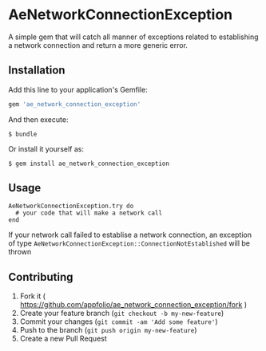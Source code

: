 # AeNetworkConnectionException

A simple gem that will catch all manner of exceptions related to establishing a network connection and return a more generic error.

## Installation

Add this line to your application's Gemfile:

```ruby
gem 'ae_network_connection_exception'
```

And then execute:

    $ bundle

Or install it yourself as:

    $ gem install ae_network_connection_exception

## Usage
```
AeNetworkConnectionException.try do
  # your code that will make a network call
end
```

If your network call failed to establise a network connection, an exception of type ```AeNetworkConnectionException::ConnectionNotEstablished``` will be thrown

## Contributing

1. Fork it ( https://github.com/appfolio/ae_network_connection_exception/fork )
2. Create your feature branch (`git checkout -b my-new-feature`)
3. Commit your changes (`git commit -am 'Add some feature'`)
4. Push to the branch (`git push origin my-new-feature`)
5. Create a new Pull Request
